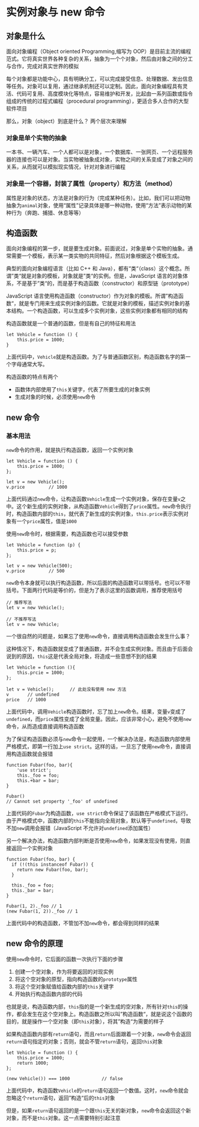 # 实例对象与 new 命令

## 对象是什么

面向对象编程（Object oriented Programming,缩写为 OOP）是目前主流的编程范式。它将真实世界各种复杂的关系，抽象为一个个对象，然后由对象之间的分工与合作，完成对真实世界的模拟

每个对象都是功能中心，具有明确分工，可以完成接受信息、处理数据、发出信息等任务。对象可以复用，通过继承机制还可以定制。因此，面向对象编程具有灵活、代码可复用、高度模块化等特点，容易维护和开发，比起由一系列函数或指令组成的传统的过程式编程（procedural programming），更适合多人合作的大型软件项目

那么，对象（object）到底是什么？ 两个层次来理解

### 对象是单个实物的抽象

一本书、一辆汽车、一个人都可以是对象，一个数据库、一张网页、一个远程服务器的连接也可以是对象。当实物被抽象成对象，实物之间的关系变成了对象之间的关系，从而就可以模拟现实情况，针对对象进行编程

### 对象是一个容器，封装了属性（property）和方法（method）

属性是对象的状态，方法是对象的行为（完成某种任务）。比如，我们可以把动物抽象为`animal`对象，使用“属性”记录具体是哪一种动物，使用“方法”表示动物的某种行为（奔跑、捕猎、休息等等）

## 构造函数

面向对象编程的第一步，就是要生成对象。前面说过，对象是单个实物的抽象。通常需要一个模板，表示某一类实物的共同特征，然后对象根据这个模板生成。

典型的面向对象编程语言（比如 C++ 和 Java），都有“类“（class）这个概念。所谓”类“就是对象的模板，对象就是”类“的实例。但是，JavaScript 语言的对象体系，不是基于”类“的，而是基于构造函数（constructor）和原型链（prototype）

JavaScript 语言使用构造函数（constructor）作为对象的模板。所谓”构造函数“，就是专门用来生成实例对象的函数。它就是对象的模板，描述实例对象的基本结构。一个构造函数，可以生成多个实例对象，这些实例对象都有相同的结构

构造函数就是一个普通的函数，但是有自己的特征和用法

```
let Vehicle = function () {
    this.price = 1000;
}
```

上面代码中，`Vehicle`就是构造函数。为了与普通函数区别，构造函数名字的第一个字母通常大写。

构造函数的特点有两个

- 函数体内部使用了`this`关键字，代表了所要生成的对象实例
- 生成对象的时候，必须使用`new`命令

## new 命令

### 基本用法

`new`命令的作用，就是执行构造函数，返回一个实例对象

```
let Vehicle = function () {
    this.price = 1000;
};

let v = new Vehicle();
v.price         // 1000
```

上面代码通过`new`命令，让构造函数`Vehicle`生成一个实例对象，保存在变量`v`之中。这个新生成的实例对象，从构造函数`Vehicle`得到了`price`属性。`new`命令执行时，构造函数内部的`this`，就代表了新生成的实例对象，`this.price`表示实例对象有一个`price`属性，值是`1000`

使用`new`命令时，根据需要，构造函数也可以接受参数

```
let Vehicle = function (p) {
    this.price = p;
};

let v = new Vehicle(500);
v.price         // 500
```

`new`命令本身就可以执行构造函数，所以后面的构造函数可以带括号。也可以不带括号。下面两行代码是等价的，但是为了表示这里的函数调用，推荐使用括号

```
// 推荐写法
let v = new Vehicle();

// 不推荐写法
let v = new Vehicle;
```

一个很自然的问题是，如果忘了使用`new`命令，直接调用构造函数会发生什么事？

这种情况下，构造函数就变成了普通函数，并不会生成实例对象。而且由于后面会说到的原因，`this`这是代表全局对象，将造成一些意想不到的结果

```
let Vehicle = function (){
    this.prcie = 1000;
};

let v = Vehicle();      // 此处没有使用 new 方法
v       // undefined
price   // 1000
```

上面代码中，调用`Vehicle`构造函数时，忘了加上`new`命令。结果，变量`v`变成了`undefined`，而`price`属性变成了全局变量。因此，应该非常小心，避免不使用`new`命令，从而造成直接调用构造函数

为了保证构造函数必须与`new`命令一起使用，一个解决办法是，构造函数内部使用严格模式，即第一行加上`use strict`。这样的话，一旦忘了使用`new`命令，直接调用构造函数就会报错

```
function Fubar(foo, bar){
    'use strict';
    this._foo = foo;
    this.+bar = bar;
}

Fubar()
// Cannot set property '_foo' of undefined
```

上面代码的`Fubar`为构造函数，`use strict`命令保证了该函数在严格模式下运行。由于严格模式中，函数内部的`this`不能指向全局对象，默认等于`undefined`，导致不加`new`调用会报错（JavaScript 不允许对`undefined`添加属性）

另一个解决办法，构造函数内部判断是否使用`new`命令，如果发现没有使用，则直接返回一个实例对象

```
function Fubar(foo, bar) {
  if (!(this instanceof Fubar)) {
    return new Fubar(foo, bar);
  }

  this._foo = foo;
  this._bar = bar;
}

Fubar(1, 2)._foo // 1
(new Fubar(1, 2))._foo // 1
```

上面代码中的构造函数，不管加不加`new`命令，都会得到同样的结果

## new 命令的原理

使用`new`命令时，它后面的函数一次执行下面的步骤

1. 创建一个空对象，作为将要返回的对现实例
2. 将这个空对象的原型，指向构造函数的`prototype`属性
3. 将这个空对象赋值给函数内部的`this`关键字
4. 开始执行构造函数内部的代码

也就是说，构造函数内部，`this`指的是一个新生成的空对象，所有针对`this`的操作，都会发生在这个空对象上。构造函数之所以叫”构造函数“，就是说这个函数的目的，就是操作一个空对象（即`this`对象），将其”构造“为需要的样子

如果构造函数内部有`return`语句，而且`return`后面跟着一个对象，`new`命令会返回`return`语句指定的对象；否则，就会不管`return`语句，返回`this`对象

```
let Vehicle = function () {
    this.price = 1000;
    return 1000;
};

(new Vehicle()) === 1000            // false
```

上面代码中，构造函数`Vehicle`的`return`语句返回一个数值。这时，`new`命令就会忽略这个`return`语句，返回”构造“后的`this`对象

但是，如果`return`语句返回的是一个跟`this`无关的新对象，`new`命令会返回这个新对象，而不是`this`对象。这一点需要特别引起注意
